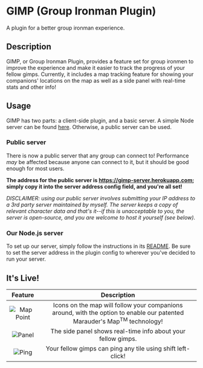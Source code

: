 # GIMP (Group Ironman Plugin)

A plugin for a better group ironman experience.

## Description

GIMP, or Group Ironman Plugin, provides a feature set for group ironmen to improve the experience
and make it easier to track the progress of your fellow gimps. Currently, it includes a map tracking
feature for showing your companions' locations on the map as well as a side panel with real-time stats
and other info!

## Usage

GIMP has two parts: a client-side plugin, and a basic server. A simple Node server can be found
[here](https://github.com/davidvorona/gimp-server). Otherwise, a public server can be used.

### Public server

There is now a public server that any group can connect to! Performance *may* be affected
because anyone can connect to it, but it should be good enough for most users.

**The address for the public server is https://gimp-server.herokuapp.com; simply copy it into the server address config
field, and you're all set!**

*DISCLAIMER: using our public server involves submitting your IP address to a 3rd party server maintained by myself.
The server keeps a copy of relevant character data and that's it--if this is unacceptable to you, the server is open-source,
and you are welcome to host it yourself (see below).*

### Our Node.js server

To set up our server, simply follow the instructions in its [README](https://github.com/davidvorona/gimp-server).
Be sure to set the server address in the plugin config to wherever you've decided to run your server.

## It's Live!

| Feature | Description |
| :-------------: | :-------------: |
| ![Map Point](https://i.imgur.com/vaD8z90.png)  | Icons on the map will follow your companions around, with the option to enable our patented Marauder's Map<sup>TM</sup> technology!  |
| ![Panel](https://i.imgur.com/wp1WrOm.png)  | The side panel shows real-time info about your fellow gimps.  |
| ![Ping](https://i.imgur.com/tqvLTUh.png)  | Your fellow gimps can ping any tile using shift left-click! |
